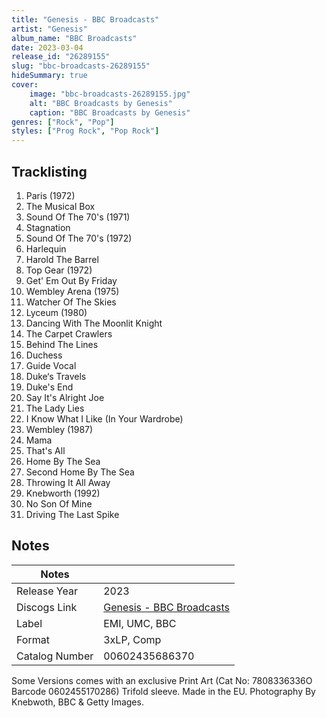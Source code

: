 ```yaml
---
title: "Genesis - BBC Broadcasts"
artist: "Genesis"
album_name: "BBC Broadcasts"
date: 2023-03-04
release_id: "26289155"
slug: "bbc-broadcasts-26289155"
hideSummary: true
cover:
    image: "bbc-broadcasts-26289155.jpg"
    alt: "BBC Broadcasts by Genesis"
    caption: "BBC Broadcasts by Genesis"
genres: ["Rock", "Pop"]
styles: ["Prog Rock", "Pop Rock"]
---
```


## Tracklisting
1. Paris (1972)
2. The Musical Box
3. Sound Of The 70's (1971)
4. Stagnation
5. Sound Of The 70's (1972)
6. Harlequin
7. Harold The Barrel
8. Top Gear (1972)
9. Get' Em Out By Friday
10. Wembley Arena (1975)
11. Watcher Of The Skies
12. Lyceum (1980)
13. Dancing With The Moonlit Knight
14. The Carpet Crawlers
15. Behind The Lines
16. Duchess
17. Guide Vocal
18. Duke‘s Travels
19. Duke's End
20. Say It's Alright Joe
21. The Lady Lies
22. I Know What I Like (In Your Wardrobe)
23. Wembley (1987)
24. Mama
25. That's All
26. Home By The Sea
27. Second Home By The Sea
28. Throwing It All Away
29. Knebworth (1992)
30. No Son Of Mine
31. Driving The Last Spike



## Notes

| Notes          |             |
| ---------------| ----------- |
| Release Year   | 2023 |
| Discogs Link   | [Genesis - BBC Broadcasts](https://www.discogs.com/release/26289155-Genesis-BBC-Broadcasts) |
| Label          | EMI, UMC, BBC |
| Format         | 3xLP, Comp |
| Catalog Number | 00602435686370 |

Some Versions comes with an exclusive Print Art (Cat No: 7808336336O Barcode 0602455170286)  Trifold sleeve. Made in the EU.  Photography By Knebwoth, BBC & Getty Images.

